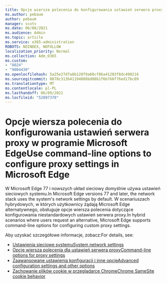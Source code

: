 ```yaml
---
title: Opcje wiersza polecenia do konfigurowania ustawień serwera proxy w programie Microsoft Edge
ms.author: pebaum
author: pebaum
manager: scotv
ms.date: 06/08/2021
ms.audience: Admin
ms.topic: article
ms.service: o365-administration
ROBOTS: NOINDEX, NOFOLLOW
localization_priority: Normal
ms.collection: Adm_O365
ms.custom:
- "8024"
- "9004430"
ms.openlocfilehash: 5a25e27d7a8b128f9a60cf86a41203f8dc490216
ms.sourcegitcommit: 8878c313b41194808bd88b1f6b766f76ed17bc09
ms.translationtype: MT
ms.contentlocale: pl-PL
ms.lasthandoff: 06/09/2021
ms.locfileid: "52897370"
---
```

# <a name="use-command-line-options-to-configure-proxy-settings-in-microsoft-edge"></a><span data-ttu-id="4b960-102">Opcje wiersza polecenia do konfigurowania ustawień serwera proxy w programie Microsoft Edge</span><span class="sxs-lookup"><span data-stu-id="4b960-102">Use command-line options to configure proxy settings in Microsoft Edge</span></span>

<span data-ttu-id="4b960-103">W Microsoft Edge 77 i nowszych układ sieciowy domyślnie używa ustawień sieciowych systemu.</span><span class="sxs-lookup"><span data-stu-id="4b960-103">In Microsoft Edge versions 77 and later, the network stack uses the system's network settings by default.</span></span> <span data-ttu-id="4b960-104">W scenariuszach hybrydowych, w których użytkownicy żądają Microsoft Edge alternatywnego, obsługuje opcje wiersza polecenia dotyczące konfigurowania niestandardowych ustawień serwera proxy.</span><span class="sxs-lookup"><span data-stu-id="4b960-104">In hybrid scenarios where users request an alternative, Microsoft Edge supports command-line options for configuring custom proxy settings.</span></span> 

<span data-ttu-id="4b960-105">Aby uzyskać szczegółowe informacje, zobacz:</span><span class="sxs-lookup"><span data-stu-id="4b960-105">For details, see:</span></span>

- [<span data-ttu-id="4b960-106">Ustawienia sieciowe systemu</span><span class="sxs-lookup"><span data-stu-id="4b960-106">System network settings</span></span>](/deployedge/edge-learnmore-cmdline-options-proxy-settings#system-network-settings)
- [<span data-ttu-id="4b960-107">Opcje wiersza polecenia dla ustawień serwera proxy</span><span class="sxs-lookup"><span data-stu-id="4b960-107">Command-line options for proxy settings</span></span>](/deployedge/edge-learnmore-cmdline-options-proxy-settings#system-network-settings)
- [<span data-ttu-id="4b960-108">Zaawansowane ustawienia konfiguracji i inne opcje</span><span class="sxs-lookup"><span data-stu-id="4b960-108">Advanced configuration settings and other options</span></span>](https://go.microsoft.com/fwlink/?linkid=2134293)
- [<span data-ttu-id="4b960-109">Zachowanie plików cookie w przeglądarce Chrome</span><span class="sxs-lookup"><span data-stu-id="4b960-109">Chrome SameSite cookie behavior</span></span>](/office365/troubleshoot/miscellaneous/chrome-behavior-affects-applications)